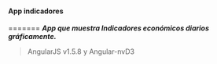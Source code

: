 #### App indicadores
=======
***App que muestra Indicadores económicos diarios gráficamente.***

>AngularJS v1.5.8 y Angular-nvD3
